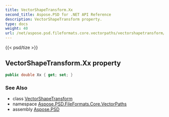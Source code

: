 ```yaml
---
title: VectorShapeTransform.Xx
second_title: Aspose.PSD for .NET API Reference
description: VectorShapeTransform property. 
type: docs
weight: 40
url: /net/aspose.psd.fileformats.core.vectorpaths/vectorshapetransform/xx/
---
```

{{< psd/tize >}}
## VectorShapeTransform.Xx property

```csharp
public double Xx { get; set; }
```

### See Also

* class [VectorShapeTransform](../)
* namespace [Aspose.PSD.FileFormats.Core.VectorPaths](../../vectorshapetransform/)
* assembly [Aspose.PSD](../../../)


